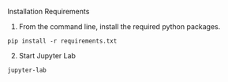 Installation Requirements
1. From the command line, install the required python packages.

<code>pip install -r requirements.txt</code>

2. Start Jupyter Lab

<code>jupyter-lab</code>